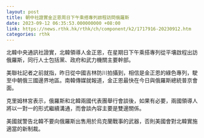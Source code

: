 ```yaml
---
layout: post
title: 朝中社證實金正恩周日下午乘搭專列啟程訪問俄羅斯
date: 2023-09-12 06:35:53.000000000 +08:00
link: https://news.rthk.hk/rthk/ch/component/k2/1717916-20230912.htm
categories: rthk
---
```


北韓中央通訊社證實，北韓領導人金正恩，在星期日下午乘搭專列從平壤啟程出訪俄羅斯，同行人士包括黨、政府和武力機關主要幹部。

美聯社記者之前就指，昨日從中國吉林防川拍攝到，相信是金正恩的綠色專列，駛至中朝俄三國邊界地區。南韓傳媒就報道，金正恩最快在今日與俄羅斯總統普京會面。

克里姆林宮表示，俄羅斯和北韓兩國代表團舉行會談後，如果有必要，兩國領導人將以一對一的形式繼續溝通，而會談內容主要是雙邊關係。

美國就警告北韓不要向俄羅斯出售用於烏克蘭戰事的武器，否則美國會對北韓實施適當的新制裁。
